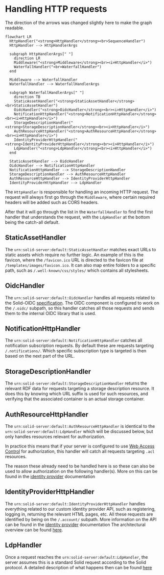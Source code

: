 # Handling HTTP requests

The direction of the arrows was changed slightly here to make the graph readable.

```mermaid
flowchart LR
  HttpHandler("<strong>HttpHandler</strong><br>SequenceHandler")
  HttpHandler --> HttpHandlerArgs

  subgraph HttpHandlerArgs[" "]
    direction LR
    Middleware("<strong>Middleware</strong><br><i>HttpHandler</i>")
    WaterfallHandler("<br>WaterfallHandler")
  end

  Middleware --> WaterfallHandler
  WaterfallHandler --> WaterfallHandlerArgs

  subgraph WaterfallHandlerArgs[" "]
    direction TB
    StaticAssetHandler("<strong>StaticAssetHandler</strong><br>StaticAssetHandler")
    OidcHandler("<strong>OidcHandler</strong><br><i>HttpHandler</i>")
    NotificationHttpHandler("<strong>NotificationHttpHandler</strong><br><i>HttpHandler</i>")
    StorageDescriptionHandler("<strong>StorageDescriptionHandler</strong><br><i>HttpHandler</i>")
    AuthResourceHttpHandler("<strong>AuthResourceHttpHandler</strong><br><i>HttpHandler</i>")
    IdentityProviderHttpHandler("<strong>IdentityProviderHttpHandler</strong><br><i>HttpHandler</i>")
    LdpHandler("<strong>LdpHandler</strong><br><i>HttpHandler</i>")
  end

  StaticAssetHandler --> OidcHandler
  OidcHandler --> NotificationHttpHandler
  NotificationHttpHandler --> StorageDescriptionHandler
  StorageDescriptionHandler --> AuthResourceHttpHandler
  AuthResourceHttpHandler --> IdentityProviderHttpHandler
  IdentityProviderHttpHandler --> LdpHandler
```

The `HttpHandler` is responsible for handling an incoming HTTP request.
The request will always first go through the `Middleware`,
where certain required headers will be added such as CORS headers.

After that it will go through the list in the `WaterfallHandler`
to find the first handler that understands the request,
with the `LdpHandler` at the bottom being the catch-all default.

## StaticAssetHandler

The `urn:solid-server:default:StaticAssetHandler` matches exact URLs to static assets which require no further logic.
An example of this is the favicon, where the `/favicon.ico` URL
is directed to the favicon file at `/templates/images/favicon.ico`.
It can also map entire folders to a specific path, such as `/.well-known/css/styles/` which contains all stylesheets.

## OidcHandler

The `urn:solid-server:default:OidcHandler` handles all requests related
to the Solid-OIDC [specification](https://solid.github.io/solid-oidc/).
The OIDC component is configured to work on the `/.oidc/` subpath,
so this handler catches all those requests and sends them to the internal OIDC library that is used.

## NotificationHttpHandler

The `urn:solid-server:default:NotificationHttpHandler` catches all notification subscription requests.
By default these are requests targeting `/.notifications/`.
Which specific subscription type is targeted is then based on the next part of the URL.

## StorageDescriptionHandler

The `urn:solid-server:default:StorageDescriptionHandler` returns the relevant RDF data
for requests targeting a storage description resource.
It does this by knowing which URL suffix is used for such resources,
and verifying that the associated container is an actual storage container.

## AuthResourceHttpHandler

The `urn:solid-server:default:AuthResourceHttpHandler` is identical
to the `urn:solid-server:default:LdpHandler` which will be discussed below,
but only handles resources relevant for authorization.

In practice this means that if your server is configured
to use [Web Access Control](https://solidproject.org/TR/wac) for authorization,
this handler will catch all requests targeting `.acl` resources.

The reason these already need to be handled here is so these can also be used
to allow authorization on the following handler(s).
More on this can be found in the [identity provider](../../../usage/identity-provider/#access) documentation

## IdentityProviderHttpHandler

The `urn:solid-server:default:IdentityProviderHttpHandler` handles everything
related to our custom identity provider API, such as registering, logging in, returning the relevant HTML pages, etc.
All these requests are identified by being on the `/.account/` subpath.
More information on the API can be found in the [identity provider](../../../usage/identity-provider) documentation
The architectural overview can be found [here](accounts/overview.md).

## LdpHandler

Once a request reaches the `urn:solid-server:default:LdpHandler`,
the server assumes this is a standard Solid request according to the Solid protocol.
A detailed description of what happens then can be found [here](protocol/overview.md)
